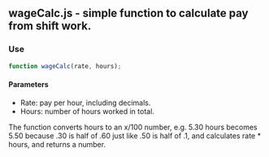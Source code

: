 ## wageCalc.js - simple function to calculate pay from shift work.

### Use
```javascript
function wageCalc(rate, hours);
```

#### Parameters
* Rate: pay per hour, including decimals.
* Hours: number of hours worked in total.

The function converts hours to an x/100 number, e.g. 5.30 hours becomes 5.50 because .30 is half of .60 just like .50 is half of .1, and calculates rate * hours, and returns a number.
